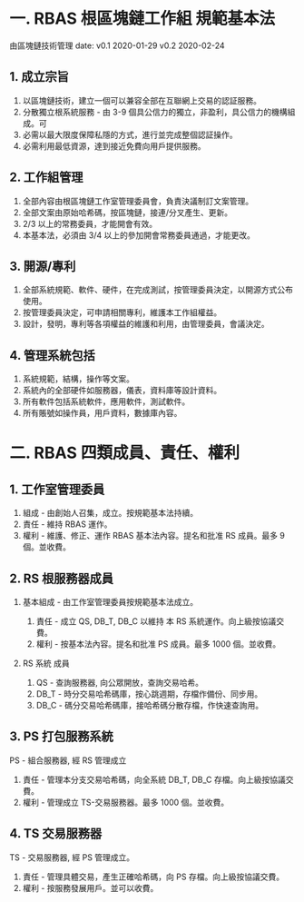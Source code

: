 <!-- headings -->

# 一. RBAS 根區塊鏈工作組 規範基本法

由區塊鏈技術管理 date:
v0.1 2020-01-29
v0.2 2020-02-24

## 1. 成立宗旨

1. 以區塊鏈技術，建立一個可以兼容全部在互聯網上交易的認証服務。
1. 分散獨立根系統服務 - 由 3-9 個具公信力的獨立，非盈利，具公信力的機構組成。可
1. 必需以最大限度保障私隱的方式，進行並完成整個認証操作。
1. 必需利用最低資源，達到接近免費向用戶提供服務。

## 2. 工作組管理

1. 全部內容由根區塊鏈工作室管理委員會，負責決議制訂文案管理。
1. 全部文案由原始哈希碼，按區塊鏈，接連/分叉產生、更新。
1. 2/3 以上的常務委員，才能開會有效。
1. 本基本法，必須由 3/4 以上的參加開會常務委員通過，才能更改。

## 3. 開源/專利

1. 全部系統規範、軟件、硬件，在完成測試，按管理委員決定，以開源方式公布使用。
1. 按管理委員決定，可申請相關專利，維護本工作組權益。
1. 設計，發明，專利等各項權益的維護和利用，由管理委員，會議決定。

## 4. 管理系統包括

1. 系統規範，結構，操作等文案。
1. 系統內的全部硬件如服務器，儀表，資料庫等設計資料。
1. 所有軟件包括系統軟件，應用軟件，測試軟件。
1. 所有賬號如操作員，用戶資料，數據庫內容。

# 二. RBAS 四類成員、責任、權利

## 1. 工作室管理委員

1. 組成 - 由創始人召集，成立。按規範基本法持續。
1. 責任 - 維持 RBAS 運作。
1. 權利 - 維護、修正、運作 RBAS 基本法內容。提名和批准 RS 成員。最多 9 個。並收費。

## 2. RS 根服務器成員

1. 基本組成 - 由工作室管理委員按規範基本法成立。

   1. 責任 - 成立 QS, DB_T, DB_C 以維持 本 RS 系統運作。向上級按協議交費。
   1. 權利 - 按基本法內容。提名和批准 PS 成員。最多 1000 個。並收費。

1. RS 系統 成員
   1. QS - 查詢服務器, 向公眾開放，查詢交易哈希。
   1. DB_T - 時分交易哈希碼庫，按心跳週期，存檔作備份、同步用。
   1. DB_C - 碼分交易哈希碼庫，接哈希碼分散存檔，作快速查詢用。

## 3. PS 打包服務系統

PS - 組合服務器, 經 RS 管理成立

1. 責任 - 管理本分支交易哈希碼，向全系統 DB_T, DB_C 存檔。向上級按協議交費。
1. 權利 - 管理成立 TS-交易服務器。最多 1000 個。並收費。

## 4. TS 交易服務器

TS - 交易服務器, 經 PS 管理成立。

1. 責任 - 管理具體交易，產生正確哈希碼，向 PS 存檔。向上級按協議交費。
1. 權利 - 按服務發展用戶。並可以收費。
